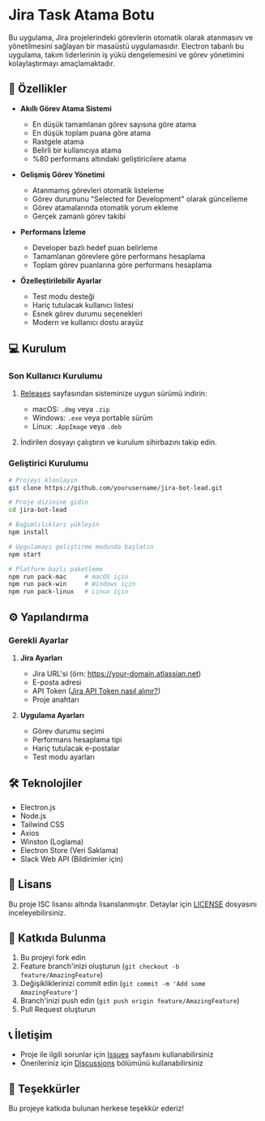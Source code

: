 # Jira Task Atama Botu

Bu uygulama, Jira projelerindeki görevlerin otomatik olarak atanmasını ve yönetilmesini sağlayan bir masaüstü uygulamasıdır. Electron tabanlı bu uygulama, takım liderlerinin iş yükü dengelemesini ve görev yönetimini kolaylaştırmayı amaçlamaktadır.

## 🚀 Özellikler

- **Akıllı Görev Atama Sistemi**
  - En düşük tamamlanan görev sayısına göre atama
  - En düşük toplam puana göre atama
  - Rastgele atama
  - Belirli bir kullanıcıya atama
  - %80 performans altındaki geliştiricilere atama

- **Gelişmiş Görev Yönetimi**
  - Atanmamış görevleri otomatik listeleme
  - Görev durumunu "Selected for Development" olarak güncelleme
  - Görev atamalarında otomatik yorum ekleme
  - Gerçek zamanlı görev takibi

- **Performans İzleme**
  - Developer bazlı hedef puan belirleme
  - Tamamlanan görevlere göre performans hesaplama
  - Toplam görev puanlarına göre performans hesaplama

- **Özelleştirilebilir Ayarlar**
  - Test modu desteği
  - Hariç tutulacak kullanıcı listesi
  - Esnek görev durumu seçenekleri
  - Modern ve kullanıcı dostu arayüz

## 💻 Kurulum

### Son Kullanıcı Kurulumu
1. [Releases](https://github.com/yourusername/jira-bot-lead/releases) sayfasından sisteminize uygun sürümü indirin:
   - macOS: `.dmg` veya `.zip`
   - Windows: `.exe` veya portable sürüm
   - Linux: `.AppImage` veya `.deb`

2. İndirilen dosyayı çalıştırın ve kurulum sihirbazını takip edin.

### Geliştirici Kurulumu

```bash
# Projeyi klonlayın
git clone https://github.com/yourusername/jira-bot-lead.git

# Proje dizinine gidin
cd jira-bot-lead

# Bağımlılıkları yükleyin
npm install

# Uygulamayı geliştirme modunda başlatın
npm start

# Platform bazlı paketleme
npm run pack-mac     # macOS için
npm run pack-win     # Windows için
npm run pack-linux   # Linux için
```

## ⚙️ Yapılandırma

### Gerekli Ayarlar
1. **Jira Ayarları**
   - Jira URL'si (örn: https://your-domain.atlassian.net)
   - E-posta adresi
   - API Token ([Jira API Token nasıl alınır?](https://support.atlassian.com/atlassian-account/docs/manage-api-tokens-for-your-atlassian-account/))
   - Proje anahtarı

2. **Uygulama Ayarları**
   - Görev durumu seçimi
   - Performans hesaplama tipi
   - Hariç tutulacak e-postalar
   - Test modu ayarları

## 🛠 Teknolojiler

- Electron.js
- Node.js
- Tailwind CSS
- Axios
- Winston (Loglama)
- Electron Store (Veri Saklama)
- Slack Web API (Bildirimler için)

## 📝 Lisans

Bu proje ISC lisansı altında lisanslanmıştır. Detaylar için [LICENSE](LICENSE) dosyasını inceleyebilirsiniz.

## 🤝 Katkıda Bulunma

1. Bu projeyi fork edin
2. Feature branch'inizi oluşturun (`git checkout -b feature/AmazingFeature`)
3. Değişikliklerinizi commit edin (`git commit -m 'Add some AmazingFeature'`)
4. Branch'inizi push edin (`git push origin feature/AmazingFeature`)
5. Pull Request oluşturun

## 📞 İletişim

- Proje ile ilgili sorunlar için [Issues](https://github.com/yourusername/jira-bot-lead/issues) sayfasını kullanabilirsiniz
- Önerileriniz için [Discussions](https://github.com/yourusername/jira-bot-lead/discussions) bölümünü kullanabilirsiniz

## 🙏 Teşekkürler

Bu projeye katkıda bulunan herkese teşekkür ederiz! 